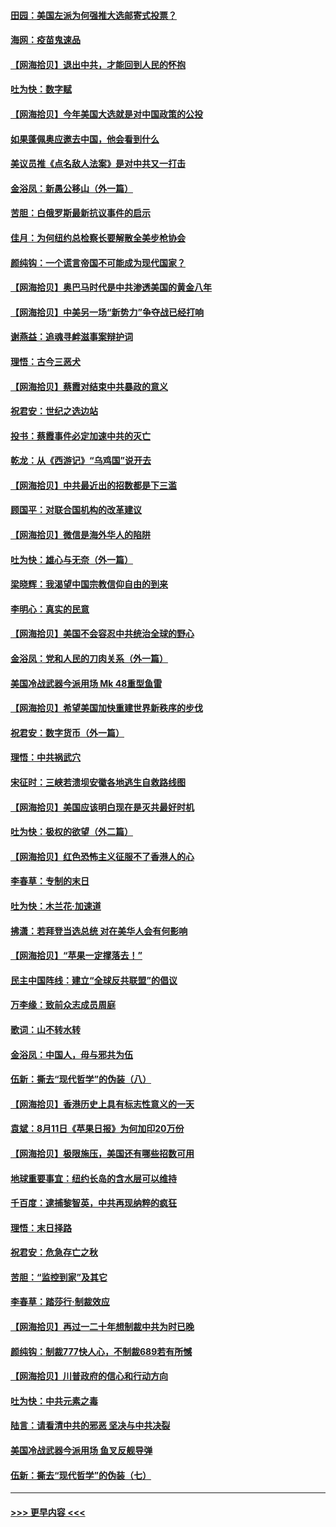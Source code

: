 #### [田园：美国左派为何强推大选邮寄式投票？](../pages/nsc993/n12352963.md?t=08251102) 
#### [海网：疫苗鬼速品](../pages/nsc993/n12354438.md?t=08251102) 
#### [【网海拾贝】退出中共，才能回到人民的怀抱](../pages/nsc993/n12352634.md?t=08251102) 
#### [吐为快：数字赋](../pages/nsc993/n12352317.md?t=08251102) 
#### [【网海拾贝】今年美国大选就是对中国政策的公投](../pages/nsc993/n12350973.md?t=08251102) 
#### [如果蓬佩奥应邀去中国，他会看到什么](../pages/nsc993/n12350945.md?t=08251102) 
#### [美议员推《点名敌人法案》是对中共又一打击](../pages/nsc993/n12350765.md?t=08251102) 
#### [金浴凤：新愚公移山（外一篇）](../pages/nsc993/n12350253.md?t=08251102) 
#### [苦胆：白俄罗斯最新抗议事件的启示](../pages/nsc993/n12349989.md?t=08251102) 
#### [佳月：为何纽约总检察长要解散全美步枪协会](../pages/nsc993/n12349939.md?t=08251102) 
#### [颜纯钩：一个谎言帝国不可能成为现代国家？](../pages/nsc993/n12349898.md?t=08251102) 
#### [【网海拾贝】奥巴马时代是中共渗透美国的黄金八年](../pages/nsc993/n12349284.md?t=08251102) 
#### [【网海拾贝】中美另一场“新势力”争夺战已经打响](../pages/nsc993/n12346998.md?t=08251102) 
#### [谢燕益：追魂寻衅滋事案辩护词](../pages/nsc993/n12346892.md?t=08251102) 
#### [理悟：古今三恶犬](../pages/nsc993/n12345190.md?t=08251102) 
#### [【网海拾贝】蔡霞对结束中共暴政的意义](../pages/nsc993/n12344263.md?t=08251102) 
#### [祝君安：世纪之选边站](../pages/nsc993/n12342382.md?t=08251102) 
#### [投书：蔡霞事件必定加速中共的灭亡](../pages/nsc993/n12341881.md?t=08251102) 
#### [乾龙：从《西游记》“乌鸡国”说开去](../pages/nsc993/n12341690.md?t=08251102) 
#### [【网海拾贝】中共最近出的招数都是下三滥](../pages/nsc993/n12341593.md?t=08251102) 
#### [顾国平：对联合国机构的改革建议](../pages/nsc993/n12339928.md?t=08251102) 
#### [【网海拾贝】微信是海外华人的陷阱](../pages/nsc993/n12338868.md?t=08251102) 
#### [吐为快：雄心与无奈（外一篇）](../pages/nsc993/n12338132.md?t=08251102) 
#### [梁晓辉：我渴望中国宗教信仰自由的到来](../pages/nsc993/n12336657.md?t=08251102) 
#### [李明心：真实的民意](../pages/nsc993/n12336089.md?t=08251102) 
#### [【网海拾贝】美国不会容忍中共统治全球的野心](../pages/nsc993/n12336063.md?t=08251102) 
#### [金浴凤：党和人民的刀肉关系（外一篇）](../pages/nsc993/n12335834.md?t=08251102) 
#### [美国冷战武器今派用场 Mk 48重型鱼雷](../pages/nsc993/n12335354.md?t=08251102) 
#### [【网海拾贝】希望美国加快重建世界新秩序的步伐](../pages/nsc993/n12334224.md?t=08251102) 
#### [祝君安：数字货币（外一篇）](../pages/nsc993/n12334186.md?t=08251102) 
#### [理悟：中共祸武穴](../pages/nsc993/n12333962.md?t=08251102) 
#### [宋征时：三峡若溃坝安徽各地逃生自救路线图](../pages/nsc993/n12332450.md?t=08251102) 
#### [【网海拾贝】美国应该明白现在是灭共最好时机](../pages/nsc993/n12332313.md?t=08251102) 
#### [吐为快：极权的欲望（外二篇）](../pages/nsc993/n12332089.md?t=08251102) 
#### [【网海拾贝】红色恐怖主义征服不了香港人的心](../pages/nsc993/n12329296.md?t=08251102) 
#### [李春草：专制的末日](../pages/nsc993/n12329079.md?t=08251102) 
#### [吐为快：木兰花‧加速道](../pages/nsc993/n12327366.md?t=08251102) 
#### [拂潇：若拜登当选总统 对在美华人会有何影响](../pages/nsc993/n12295996.md?t=08251102) 
#### [【网海拾贝】“苹果一定撑落去！”](../pages/nsc993/n12326784.md?t=08251102) 
#### [民主中国阵线：建立“全球反共联盟”的倡议](../pages/nsc993/n12324177.md?t=08251102) 
#### [万李缘：致前众志成员周庭](../pages/nsc993/n12324635.md?t=08251102) 
#### [歌词：山不转水转](../pages/nsc993/n12324599.md?t=08251102) 
#### [金浴凤：中国人，毋与邪共为伍](../pages/nsc993/n12324257.md?t=08251102) 
#### [伍新：撕去“现代哲学”的伪装（八）](../pages/nsc993/n12324188.md?t=08251102) 
#### [【网海拾贝】香港历史上具有标志性意义的一天](../pages/nsc993/n12324021.md?t=08251102) 
#### [袁斌：8月11日《苹果日报》为何加印20万份](../pages/nsc993/n12323955.md?t=08251102) 
#### [【网海拾贝】极限施压，美国还有哪些招数可用](../pages/nsc993/n12322512.md?t=08251102) 
#### [地球重要事宜：纽约长岛的含水层可以维持](../pages/nsc993/n12321844.md?t=08251102) 
#### [千百度：逮捕黎智英，中共再现纳粹的疯狂](../pages/nsc993/n12321777.md?t=08251102) 
#### [理悟：末日择路](../pages/nsc993/n12320812.md?t=08251102) 
#### [祝君安：危急存亡之秋](../pages/nsc993/n12320795.md?t=08251102) 
#### [苦胆：“监控到家”及其它](../pages/nsc993/n12320751.md?t=08251102) 
#### [李春草：踏莎行·制裁效应](../pages/nsc993/n12318290.md?t=08251102) 
#### [【网海拾贝】再过一二十年想制裁中共为时已晚](../pages/nsc993/n12318195.md?t=08251102) 
#### [颜纯钩：制裁777快人心，不制裁689若有所憾](../pages/nsc993/n12316912.md?t=08251102) 
#### [【网海拾贝】川普政府的信心和行动方向](../pages/nsc993/n12316673.md?t=08251102) 
#### [吐为快：中共元素之毒](../pages/nsc993/n12316547.md?t=08251102) 
#### [陆言：请看清中共的邪恶 坚决与中共决裂](../pages/nsc993/n12315784.md?t=08251102) 
#### [美国冷战武器今派用场 鱼叉反舰导弹](../pages/nsc993/n12316258.md?t=08251102) 
#### [伍新：撕去“现代哲学”的伪装（七）](../pages/nsc993/n12315846.md?t=08251102) 

----
#### [ >>> 更早内容 <<< ](../indexes/nsc993-earlier.md)
